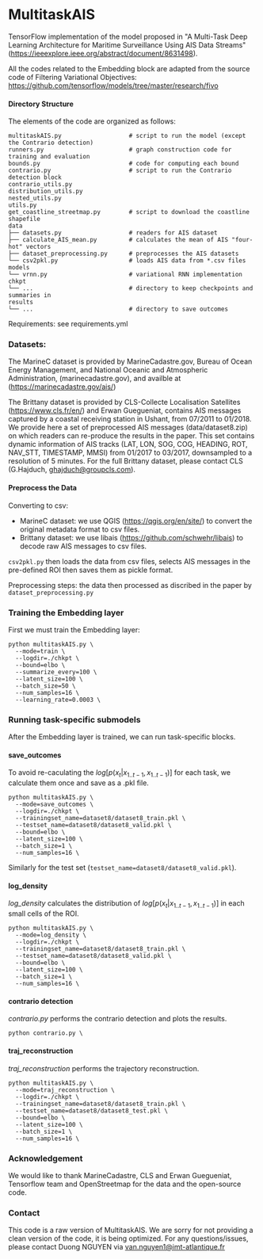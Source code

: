 # MultitaskAIS

TensorFlow implementation of the model proposed in "A Multi-Task Deep Learning Architecture for Maritime Surveillance Using AIS Data Streams" (https://ieeexplore.ieee.org/abstract/document/8631498).

All the codes related to the Embedding block are adapted from the source code of Filtering Variational Objectives:
https://github.com/tensorflow/models/tree/master/research/fivo


#### Directory Structure
The elements of the code are organized as follows:

```
multitaskAIS.py                   # script to run the model (except the Contrario detection)
runners.py                        # graph construction code for training and evaluation
bounds.py                         # code for computing each bound
contrario.py                      # script to run the Contrario detection block
contrario_utils.py
distribution_utils.py
nested_utils.py
utils.py
get_coastline_streetmap.py        # script to download the coastline shapefile
data
├── datasets.py                   # readers for AIS dataset
├── calculate_AIS_mean.py         # calculates the mean of AIS "four-hot" vectors
├── dataset_preprocessing.py      # preprocesses the AIS datasets
└── csv2pkl.py                    # loads AIS data from *.csv files 
models
└── vrnn.py                       # variational RNN implementation
chkpt
└── ...                           # directory to keep checkpoints and summaries in
results
└── ...                           # directory to save outcomes
```

Requirements: see requirements.yml

### Datasets:

The MarineC dataset is provided by MarineCadastre.gov, Bureau of Ocean Energy Management, and National Oceanic and Atmospheric Administration, (marinecadastre.gov), and availble at (https://marinecadastre.gov/ais/)

The Brittany dataset is provided by CLS-Collecte Localisation Satellites (https://www.cls.fr/en/) and Erwan Guegueniat, contains AIS messages captured by a coastal receiving station in Ushant, from 07/2011 to 01/2018. We provide here a set of preprocessed AIS messages (data/dataset8.zip) on which readers can re-produce the results in the paper. This set contains dynamic information of AIS tracks (LAT, LON, SOG, COG, HEADING, ROT, NAV_STT, TIMESTAMP, MMSI) from 01/2017 to 03/2017, downsampled to a resolution of 5 minutes. For the full Brittany dataset, please contact CLS (G.Hajduch, ghajduch@groupcls.com).  


#### Preprocess the Data

Converting to csv:
* MarineC dataset: we use QGIS (https://qgis.org/en/site/) to convert the original metadata format to csv files.
* Brittany dataset: we use libais (https://github.com/schwehr/libais) to decode raw AIS messages to csv files.

`csv2pkl.py` then loads the data from csv files, selects AIS messages in the pre-defined ROI then saves them as pickle format.

Preprocessing steps: the data then processed as discribed in the paper by `dataset_preprocessing.py`

### Training the Embedding layer

First we must train the Embedding layer:
```
python multitaskAIS.py \
  --mode=train \
  --logdir=./chkpt \
  --bound=elbo \
  --summarize_every=100 \
  --latent_size=100 \
  --batch_size=50 \
  --num_samples=16 \
  --learning_rate=0.0003 \
```

### Running task-specific submodels

After the Embedding layer is trained, we can run task-specific blocks.

#### save_outcomes
To avoid re-caculating the $log[p(x_t|x_{1..t-1},x_{1..t-1})]$ for each task, we calculate them once and save as a .pkl file. 
```
python multitaskAIS.py \
  --mode=save_outcomes \
  --logdir=./chkpt \
  --trainingset_name=dataset8/dataset8_train.pkl \
  --testset_name=dataset8/dataset8_valid.pkl \
  --bound=elbo \
  --latent_size=100 \
  --batch_size=1 \
  --num_samples=16 \
``` 
Similarly for the test set (```testset_name=dataset8/dataset8_valid.pkl```).

#### log_density
*log_density* calculates the distribution of $log[p(x_t|x_{1..t-1},x_{1..t-1})]$ in each small cells of the ROI.
```
python multitaskAIS.py \
  --mode=log_density \
  --logdir=./chkpt \
  --trainingset_name=dataset8/dataset8_train.pkl \
  --testset_name=dataset8/dataset8_valid.pkl \
  --bound=elbo \
  --latent_size=100 \
  --batch_size=1 \
  --num_samples=16 \
``` 

#### contrario detection
*contrario.py* performs the contrario detection and plots the results.
```
python contrario.py \
``` 
#### traj_reconstruction
*traj_reconstruction* performs the trajectory reconstruction.
```
python multitaskAIS.py \
  --mode=traj_reconstruction \
  --logdir=./chkpt \
  --trainingset_name=dataset8/dataset8_train.pkl \
  --testset_name=dataset8/dataset8_test.pkl \
  --bound=elbo \
  --latent_size=100 \
  --batch_size=1 \
  --num_samples=16 \
``` 


### Acknowledgement

We would like to thank MarineCadastre, CLS and Erwan Guegueniat, Tensorflow team and OpenStreetmap for the data and the open-source code.


### Contact

This code is a raw version of MultitaskAIS. We are sorry for not providing a clean version of the code, it is being optimized.
For any questions/issues, please contact Duong NGUYEN via van.nguyen1@imt-atlantique.fr

